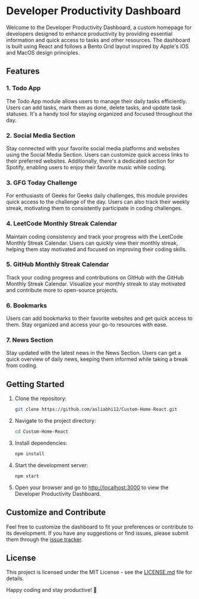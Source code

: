 # Developer Productivity Dashboard

Welcome to the Developer Productivity Dashboard, a custom homepage for developers designed to enhance productivity by providing essential information and quick access to tasks and other resources. The dashboard is built using React and follows a Bento Grid layout inspired by Apple's iOS and MacOS design principles.



## Features

### 1. Todo App
The Todo App module allows users to manage their daily tasks efficiently. Users can add tasks, mark them as done, delete tasks, and update task statuses. It's a handy tool for staying organized and focused throughout the day.

### 2. Social Media Section
Stay connected with your favorite social media platforms and websites using the Social Media Section. Users can customize quick access links to their preferred websites. Additionally, there's a dedicated section for Spotify, enabling users to enjoy their favorite music while coding.

### 3. GFG Today Challenge
For enthusiasts of Geeks for Geeks daily challenges, this module provides quick access to the challenge of the day. Users can also track their weekly streak, motivating them to consistently participate in coding challenges.

### 4. LeetCode Monthly Streak Calendar
Maintain coding consistency and track your progress with the LeetCode Monthly Streak Calendar. Users can quickly view their monthly streak, helping them stay motivated and focused on improving their coding skills.

### 5. GitHub Monthly Streak Calendar
Track your coding progress and contributions on GitHub with the GitHub Monthly Streak Calendar. Visualize your monthly streak to stay motivated and contribute more to open-source projects.

### 6. Bookmarks
Users can add bookmarks to their favorite websites and get quick access to them. Stay organized and access your go-to resources with ease.

### 7. News Section
Stay updated with the latest news in the News Section. Users can get a quick overview of daily news, keeping them informed while taking a break from coding.


## Getting Started

1. Clone the repository:
    ```bash
    git clone https://github.com/asliabhi12/Custom-Home-React.git
    ```

2. Navigate to the project directory:
    ```bash
    cd Custom-Home-React 
    ```

3. Install dependencies:
    ```bash
    npm install
    ```

4. Start the development server:
    ```bash
    npm start
    ```

5. Open your browser and go to [http://localhost:3000](http://localhost:3000) to view the Developer Productivity Dashboard.

## Customize and Contribute

Feel free to customize the dashboard to fit your preferences or contribute to its development. If you have any suggestions or find issues, please submit them through the [issue tracker](https://github.com/your-username/developer-dashboard/issues).

## License

This project is licensed under the MIT License - see the [LICENSE.md](LICENSE.md) file for details.

Happy coding and stay productive! 🚀
